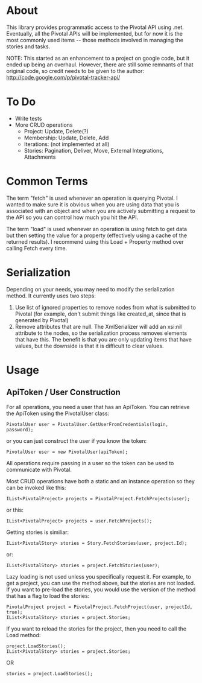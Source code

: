 # About

This library provides programmatic access to the Pivotal API using .net.  Eventually, all the Pivotal APIs will be implemented, but for now it is the most commonly used items -- those methods involved in managing the stories and tasks.

NOTE: This started as an enhancement to a project on google code, but it ended up being an overhaul.  However, there are still some remnants of that original code, so credit needs to be given to the author: http://code.google.com/p/pivotal-tracker-api/ 


# To Do

* Write tests
* More CRUD operations
  * Project: Update, Delete(?)
  * Membership: Update, Delete, Add
  * Iterations: (not implemented at all)
  * Stories: Pagination, Deliver, Move, External Integrations, Attachments


# Common Terms

The term "fetch" is used whenever an operation is querying Pivotal.  I wanted to make sure it is obvious when you are using data that you is associated with an object and when you are actively submitting a request to the API so you can control how much you hit the API.

The term "load" is used whenever an operation is using fetch to get data but then setting the value for a property (effectively using a cache of the returned results).  I recommend using this Load + Property method over calling Fetch every time.

# Serialization

Depending on your needs, you may need to modify the serialization method.  It currently uses two steps:

1. Use list of ignored properties to remove nodes from what is submitted to Pivotal (for example, don't submit things like created_at, since that is generated by Pivotal)
2. Remove attributes that are null.  The XmlSerializer will add an xsi:nil attribute to the nodes, so the serialization process removes elements that have this.  The benefit is that you are only updating items that have values, but the downside is that it is difficult to clear values.


# Usage

## ApiToken / User Construction

For all operations, you need a user that has an ApiToken. You can retrieve the ApiToken using the PivotalUser class:

    PivotalUser user = PivotalUser.GetUserFromCredentials(login, password);

or you can just construct the user if you know the token:

    PivotalUser user = new PivotalUser(apiToken);

All operations require passing in a user so the token can be used to communicate with Pivotal.


Most CRUD operations have both a static and an instance operation so they can be invoked like this:

    IList<PivotalProject> projects = PivotalProject.FetchProjects(user);

or this:

    IList<PivotalProject> projects = user.FetchProjects();

Getting stories is similiar:

    IList<PivotalStory> stories = Story.FetchStories(user, project.Id);

or:

    IList<PivotalStory> stories = project.FetchStories(user);
    
Lazy loading is not used unless you specifically request it.  For example, to get a project, you can use the method above, but the stories are not loaded.  If you want to pre-load the stories, you would use the version of the method that has a flag to load the stories:

    PivotalProject project = PivotalProject.FetchProject(user, projectId, true);
    IList<PivotalStory> stories = project.Stories;

If you want to reload the stories for the project, then you need to call the Load method:

    project.LoadStories();
    IList<PivotalStory> stories = project.Stories;

OR

    stories = project.LoadStories();